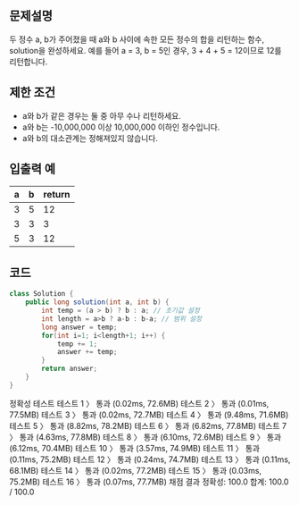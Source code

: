 ## 문제설명
>
두 정수 a, b가 주어졌을 때 a와 b 사이에 속한 모든 정수의 합을 리턴하는 함수, solution을 완성하세요.
예를 들어 a = 3, b = 5인 경우, 3 + 4 + 5 = 12이므로 12를 리턴합니다.

## 제한 조건
>
- a와 b가 같은 경우는 둘 중 아무 수나 리턴하세요.
- a와 b는 -10,000,000 이상 10,000,000 이하인 정수입니다.
- a와 b의 대소관계는 정해져있지 않습니다.

## 입출력 예
|a|b|return|
|-|-|------|
|3|5|12|
|3|3|3|
|5|3|12|

## 코드
```java
class Solution {
    public long solution(int a, int b) {
        int temp = (a > b) ? b : a; // 초기값 설정
        int length = a>b ? a-b : b-a; // 범위 설정
        long answer = temp;
        for(int i=1; i<length+1; i++) {
            temp += 1;
            answer += temp;
        }
        return answer;
    }
}
```


정확성  테스트
테스트 1 〉	통과 (0.02ms, 72.6MB)
테스트 2 〉	통과 (0.01ms, 77.5MB)
테스트 3 〉	통과 (0.02ms, 72.7MB)
테스트 4 〉	통과 (9.48ms, 71.6MB)
테스트 5 〉	통과 (8.82ms, 78.2MB)
테스트 6 〉	통과 (6.82ms, 77.8MB)
테스트 7 〉	통과 (4.63ms, 77.8MB)
테스트 8 〉	통과 (6.10ms, 72.6MB)
테스트 9 〉	통과 (6.12ms, 70.4MB)
테스트 10 〉	통과 (3.57ms, 74.9MB)
테스트 11 〉	통과 (0.11ms, 75.2MB)
테스트 12 〉	통과 (0.24ms, 74.7MB)
테스트 13 〉	통과 (0.11ms, 68.1MB)
테스트 14 〉	통과 (0.02ms, 77.2MB)
테스트 15 〉	통과 (0.03ms, 75.2MB)
테스트 16 〉	통과 (0.07ms, 77.7MB)
채점 결과
정확성: 100.0
합계: 100.0 / 100.0
